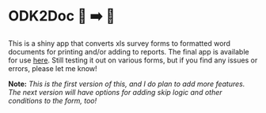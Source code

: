 # ODK2Doc 📱 ➡️ 📝 
This is a shiny app that converts xls survey forms to formatted word documents for printing and/or adding to reports. The final app is available for use [here](https://zaeendesouza.shinyapps.io/ODK2Doc/). Still testing it out on various forms, but if you find any issues or errors, please let me know!



**Note:** *This is the first version of this, and I do plan to add more features. The next version will have options for adding skip logic and other conditions to the form, too!*
